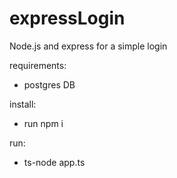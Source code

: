 # expressLogin
Node.js and express for a simple login

requirements:

- postgres DB

install:

- run npm i

run:

- ts-node app.ts
